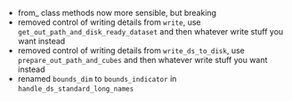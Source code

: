 - from_ class methods now more sensible, but breaking
- removed control of writing details from `write`, use `get_out_path_and_disk_ready_dataset` and then whatever write stuff you want instead
- removed control of writing details from `write_ds_to_disk`, use `prepare_out_path_and_cubes` and then whatever write stuff you want instead
- renamed `bounds_dim` to `bounds_indicator` in `handle_ds_standard_long_names`

